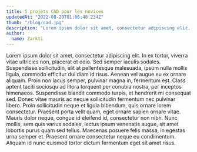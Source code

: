 ```yaml
---
title: 5 projets CAD pour les novices
updatedAt: "2022-08-20T01:06:48.234Z"
thumb: "/blog/cad.jpg"
description: "Lorem ipsum dolor sit amet, consectetur adipiscing elit. In ex tortor, viverra vitae ultricies non, placerat et odio. Sed semper iaculis sodales."
author:
  name: Zarkti
---
```


Lorem ipsum dolor sit amet, consectetur adipiscing elit. In ex tortor, viverra vitae ultricies non, placerat et odio. Sed semper iaculis sodales. Suspendisse sollicitudin, elit at pellentesque malesuada, ipsum nulla mollis ligula, commodo efficitur dui diam id risus. Aenean vel augue eu ex ornare aliquam. Proin non lacus semper, pulvinar magna in, fermentum est. Class aptent taciti sociosqu ad litora torquent per conubia nostra, per inceptos himenaeos. Suspendisse blandit commodo turpis, et hendrerit mi consequat sed. Donec vitae mauris ac neque sollicitudin fermentum nec pulvinar libero. Proin sollicitudin neque et ligula bibendum, quis ornare lorem consectetur. Praesent porta velit quam, eget ornare sapien ornare vitae. Mauris dolor neque, congue id eleifend id, consectetur non nibh. Nunc mollis, sem quis varius sodales, lectus ipsum venenatis augue, sit amet lobortis purus quam sed tellus. Maecenas posuere felis massa, in egestas urna semper et. Praesent ornare consectetur neque eu condimentum. Aliquam id nunc euismod tortor dictum fermentum eget sit amet risus.
